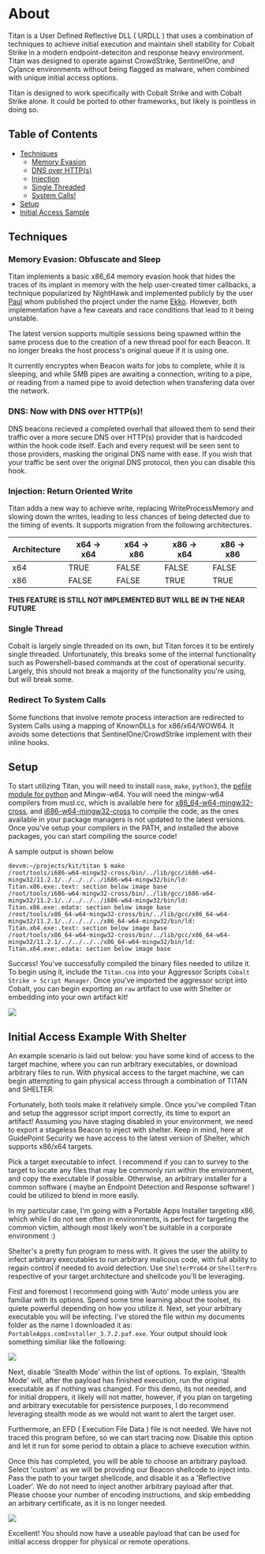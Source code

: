 # About 

Titan is a User Defined Reflective DLL ( URDLL ) that uses a combination of techniques to achieve initial execution and maintain shell stability for Cobalt Strike in a modern endpoint-deteciton and response heavy environment. Titan was designed to operate against CrowdStrike, SentinelOne, and Cylance environments without being flagged as malware, when combined with unique initial access options. 

Titan is designed to work specifically with Cobalt Strike and with Cobalt Strike alone. It could be ported to other frameworks, but likely is pointless in doing so.

## Table of Contents

 - [Techniques](#Techniques)
     - [Memory Evasion](#Memory-Evasion-Obfuscate-and-Sleep)
     - [DNS over HTTP(s)](#DNS-Now-with-DNS-over-HTTPs)
     - [Injection](#Injection-Return-Oriented-Write)
     - [Single Threaded](#Single-Thread)
     - [System Calls!](#Redirect-To-System-Calls)
 - [Setup](#Setup)
 - [Initial Access Sample](#Initial-Access-Example-With-Shelter)

## Techniques

### Memory Evasion: Obfuscate and Sleep

Titan implements a basic x86_64 memory evasion hook that hides the traces of its implant in memory with the help user-created timer callbacks, a technique popularized by NightHawk and implemented publicly by the user [Paul](https://twitter.com/c5pider) whom published the project under the name [Ekko](https://github.com/Cracked5pider/Ekko). However, both implementation have a few caveats and race conditions that lead to it being unstable.

The latest version supports multiple sessions being spawned within the same process due to the creation of a new thread pool for each Beacon. It no longer breaks the host process's original queue if it is using one.

It currently encryptes when Beacon waits for jobs to complete, while it is sleeping, and while SMB pipes are awaiting a connection, writing to a pipe, or reading from a named pipe to avoid detection when transfering data over the network.

### DNS: Now with DNS over HTTP(s)!

DNS beacons recieved a completed overhall that allowed them to send their traffic over a more secure DNS over HTTP(s) provider that is hardcoded within the hook code itself. Each and every request will be seen sent to those providers, masking the original DNS name with ease. If you wish that your traffic be sent over the original DNS protocol, then you can disable this hook.

### Injection: Return Oriented Write
 
Titan adds a new way to achieve write, replacing WriteProcessMemory and slowing down the writes, leading to less chances of being detected due to the timing of events. It supports migration from the following architectures.

| Architecture | x64 -> x64 | x64 -> x86 | x86 -> x64 | x86 -> x86 |
|--------------|------------|------------|------------|------------|
| x64          | TRUE       | FALSE      | FALSE      | FALSE      |
| x86          | FALSE      | FALSE      | TRUE       | TRUE       |

**THIS FEATURE IS STILL NOT IMPLEMENTED BUT WILL BE IN THE NEAR FUTURE**

### Single Thread

Cobalt is largely single threaded on its own, but Titan forces it to be entirely single threaded. Unfortunately, this breaks some of the internal functionality such as Powershell-based commands 
at the cost of operational security. Largely, this should not break a majority of the functionality you're using, but will break some.

### Redirect To System Calls

Some functions that involve remote process interaction are redirected to System Calls using a mapping of KnownDLLs for x86/x64/WOW64. It avoids some detections that SentinelOne/CrowdStrike implement with their inline hooks.

## Setup

To start utilizing Titan, you will need to install `nasm`, `make`, `python3`, the [pefile module for python](https://github.com/erocarrera/pefile) and Mingw-w64. You will need the mingw-w64 compilers from musl.cc, which is available here for [x86_64-w64-mingw32-cross](https://musl.cc/x86_64-w64-mingw32-cross.tgz), and [i686-w64-mingw32-cross](https://musl.cc/i686-w64-mingw32-cross.tgz) to compile the code, as the ones available in your package managers is not updated to the latest versions. Once you've setup your compilers in the PATH, and installed the above packages, you can start compiling the source code!

A sample output is shown below

 ```shell=/bin/bash
devvm:~/projects/kit/titan $ make
/root/tools/i686-w64-mingw32-cross/bin/../lib/gcc/i686-w64-mingw32/11.2.1/../../../../i686-w64-mingw32/bin/ld: Titan.x86.exe:.text: section below image base
/root/tools/i686-w64-mingw32-cross/bin/../lib/gcc/i686-w64-mingw32/11.2.1/../../../../i686-w64-mingw32/bin/ld: Titan.x86.exe:.edata: section below image base
/root/tools/x86_64-w64-mingw32-cross/bin/../lib/gcc/x86_64-w64-mingw32/11.2.1/../../../../x86_64-w64-mingw32/bin/ld: Titan.x64.exe:.text: section below image base
/root/tools/x86_64-w64-mingw32-cross/bin/../lib/gcc/x86_64-w64-mingw32/11.2.1/../../../../x86_64-w64-mingw32/bin/ld: Titan.x64.exe:.edata: section below image base
```

Success! You've successfully compiled the binary files needed to utilize it. To begin using it, include the `Titan.cna` into your Aggressor Scripts `Cobalt Strike > Script Manager`. Once you've imported the aggressor script into Cobalt, you can begin exporting an `raw` artifact to use with Shelter or embedding into your own artifact kit!

![](https://i.imgur.com/sI5Quif.png)

## Initial Access Example With Shelter

An example scenario is laid out below: you have some kind of access to the target machine, where you can run arbitrary executables, or download arbitrary files to run. With physical access to the target machine, we can begin attempting to gain physical access through a combination of TITAN and SHELTER.

Fortunately, both tools make it relatively simple. Once you've compiled Titan and setup the aggressor script import correctly, its time to export an artifact! Assuming you have staging disabled in your environment, we need to export a stageless Beacon to inject with shelter. Keep in mind, here at GuidePoint Security we have access to the latest version of Shelter, which supports x86/x64 targets.

Pick a target executable to infect. I recommend if you can to survey to the target to locate any files that may be commonly run within the environment, and copy the executable if possible. Otherwise, an arbitrary installer for a common software ( maybe an Endpoint Detection and Response software! ) could be utilized to blend in more easily.

In my particular case, I'm going with a Portable Apps Installer targeting x86, which while I do not see often in environments, is perfect for targeting the common victim, although most likely won't be suitable in a corporate environment :)

Shelter's a pretty fun program to mess with. It gives the user the ability to infect arbitrary executables to run arbitrary malicous code, with full ability to regain control if needed to 
avoid detection. Use `ShelterPro64` or `ShellterPro` respective of your target architecture and shellcode you'll be leveraging.

First and foremost I recommend going with 'Auto' mode unless you are familiar with its options. Spend some time learning about the toolset, its quiete powerful depending on how you utilize it. Next, set your arbitrary executable you will be infecting. I've stored the file within my documents folder as the name I downloaded it as: `PortableApps.comInstaller_3.7.2.paf.exe`. Your output should look something similiar like the following:

![](https://i.imgur.com/LOJyrdX.png)

Next, disable 'Stealth Mode' within the list of options. To explain, 'Stealth Mode' will, after the payload has finished execution, run the original executable as if nothing was changed. For this demo, its not needed, and for initial droppers, it likely will not matter, however, if you plan on targeting and arbitrary executable for persistence purposes, I do recommend leveraging stealth mode as we would not want to alert the target user. 

Furthermore, an EFD ( Execution File Data ) file is not needed. We have not traced this program before, so we can start tracing now. Disable this option and let it run for some period to obtain a place to achieve execution within. 

Once this has completed, you will be able to choose an arbitrary payload. Select 'custom' as we will be providing our Beacon shellcode to inject into. Pass the path to your target shellcode, and disable it as a 'Reflective Loader'. We do not need to inject another arbitrary payload after that. Please choose your number of encoding instructions, and skip embedding an arbitrary certificate, as it is no longer needed.

![](https://i.imgur.com/HrsgCpp.png)

Excellent! You should now have a useable payload that can be used for initial access dropper for physical or remote operations.
